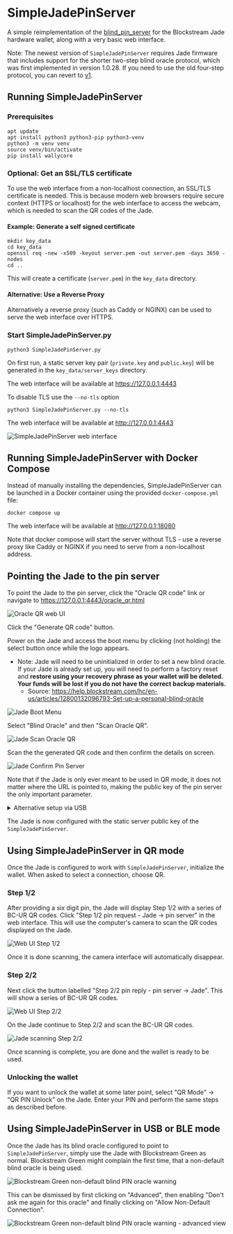 SimpleJadePinServer
===================

A simple reimplementation of the [blind_pin_server](https://github.com/Blockstream/blind_pin_server) for the Blockstream Jade hardware wallet, along with a very basic web interface.

Note: The newest version of `SimpleJadePinServer` requires Jade firmware that includes support for the shorter two-step blind oracle protocol, which was first implemented in version 1.0.28. If you need to use the old four-step protocol, you can revert to [v1](https://github.com/Filiprogrammer/SimpleJadePinServer/tree/v1).

Running SimpleJadePinServer
---------------------------

### Prerequisites

```console
apt update
apt install python3 python3-pip python3-venv
python3 -m venv venv
source venv/bin/activate
pip install wallycore
```

### Optional: Get an SSL/TLS certificate

To use the web interface from a non-localhost connection, an SSL/TLS certificate is needed. This is because modern web browsers require secure context (HTTPS or localhost) for the web interface to access the webcam, which is needed to scan the QR codes of the Jade.

#### Example: Generate a self signed certificate

```console
mkdir key_data
cd key_data
openssl req -new -x509 -keyout server.pem -out server.pem -days 3650 -nodes
cd ..
```

This will create a certificate (`server.pem`) in the `key_data` directory.

#### Alternative: Use a Reverse Proxy

Alternatively a reverse proxy (such as Caddy or NGINX) can be used to serve the web interface over HTTPS.

### Start SimpleJadePinServer.py

```console
python3 SimpleJadePinServer.py
```

On first run, a static server key pair (`private.key` and `public.key`) will be generated in the `key_data/server_keys` directory.

The web interface will be available at https://127.0.0.1:4443

To disable TLS use the `--no-tls` option

```console
python3 SimpleJadePinServer.py --no-tls
```

The web interface will be available at http://127.0.0.1:4443

![SimpleJadePinServer web interface](docs/images/webui.png)

Running SimpleJadePinServer with Docker Compose
-----------------------------------------------

Instead of manually installing the dependencies, SimpleJadePinServer can be launched in a Docker container using the provided `docker-compose.yml` file:

```console
docker compose up
```

The web interface will be available at http://127.0.0.1:18080

Note that docker compose will start the server without TLS - use a reverse proxy like Caddy or NGINX if you need to serve from a non-localhost address.

Pointing the Jade to the pin server
-----------------------------------

To point the Jade to the pin server, click the "Oracle QR code" link or navigate to https://127.0.0.1:4443/oracle_qr.html

![Oracle QR web UI](docs/images/webui_oracle_qr.png)

Click the "Generate QR code" button.

Power on the Jade and access the boot menu by clicking (not holding) the select button once while the logo appears.
- Note: Jade will need to be uninitialized in order to set a new blind oracle. If your Jade is already set up, you will need to perform a factory reset and **restore using your recovery phrase as your wallet will be deleted. Your funds will be lost if you do not have the correct backup materials.**
  - Source: https://help.blockstream.com/hc/en-us/articles/12800132096793-Set-up-a-personal-blind-oracle

![Jade Boot Menu](docs/images/jade_boot_menu_blind_oracle.png)

Select "Blind Oracle" and then "Scan Oracle QR".

![Jade Scan Oracle QR](docs/images/jade_blind_oracle_scan_qr.png)

Scan the the generated QR code and then confirm the details on screen.

![Jade Confirm Pin Server](docs/images/jade_confirm_pin_server.png)

Note that if the Jade is only ever meant to be used in QR mode, it does not matter where the URL is pointed to, making the public key of the pin server the only important parameter.

<details>
<summary>Alternative setup via USB</summary>

An alternate way of pointing the Jade to a custom pin server is via a USB connection to a computer using the `set_jade_pinserver.py` script in the Jade repository.

```console
git clone https://github.com/Blockstream/Jade
cd Jade
python3 set_jade_pinserver.py --serialport <ENTERJADESERIALPORT> --set-pubkey path/to/SimpleJadePinServer/public.key --set-url http://127.0.0.1:8086
```
</details>

The Jade is now configured with the static server public key of the `SimpleJadePinServer`.

Using SimpleJadePinServer in QR mode
------------------------------------

Once the Jade is configured to work with `SimpleJadePinServer`, initialize the wallet. When asked to select a connection, choose QR.

### Step 1/2

After providing a six digit pin, the Jade will display Step 1/2 with a series of BC-UR QR codes. Click "Step 1/2 pin request - Jade &rarr; pin server" in the web interface. This will use the computer's camera to scan the QR codes displayed on the Jade.

![Web UI Step 1/2](docs/images/webui_step1.png)

Once it is done scanning, the camera interface will automatically disappear.

### Step 2/2

Next click the button labelled "Step 2/2 pin reply - pin server &rarr; Jade". This will show a series of BC-UR QR codes.

![Web UI Step 2/2](docs/images/webui_step2.png)

On the Jade continue to Step 2/2 and scan the BC-UR QR codes.

![Jade scanning Step 2/2](docs/images/jade_scanning_step2.png)

Once scanning is complete, you are done and the wallet is ready to be used.

### Unlocking the wallet

If you want to unlock the wallet at some later point, select "QR Mode" -> "QR PIN Unlock" on the Jade. Enter your PIN and perform the same steps as described before.

Using SimpleJadePinServer in USB or BLE mode
--------------------------------------------

Once the Jade has its blind oracle configured to point to `SimpleJadePinServer`, simply use the Jade with Blockstream Green as normal. Blockstream Green might complain the first time, that a non-default blind oracle is being used.

![Blockstream Green non-default blind PIN oracle warning](docs/images/green_non_default_oracle_warning.png)

This can be dismissed by first clicking on "Advanced", then enabling "Don't ask me again for this oracle" and finally clicking on "Allow Non-Default Connection".

![Blockstream Green non-default blind PIN oracle warning - advanced view](docs/images/green_non_default_oracle_warning_advanced.png)
